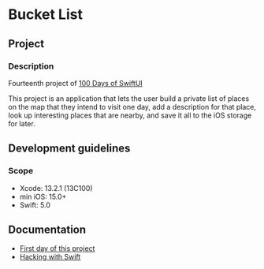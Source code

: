 # Bucket List

## Project

### Description

Fourteenth project of [100 Days of SwiftUI](https://www.hackingwithswift.com/100/swiftui)

This project is an application that lets the user build a private list of places on the map that they intend to visit one day, add a description for that place, look up interesting places that are nearby, and save it all to the iOS storage for later.

## Development guidelines

### Scope

* Xcode: 13.2.1 (13C100)
* min iOS: 15.0+ 
* Swift: 5.0

## Documentation

* [First day of this project](https://www.hackingwithswift.com/100/swiftui/682)
* [Hacking with Swift](https://www.hackingwithswift.com)
